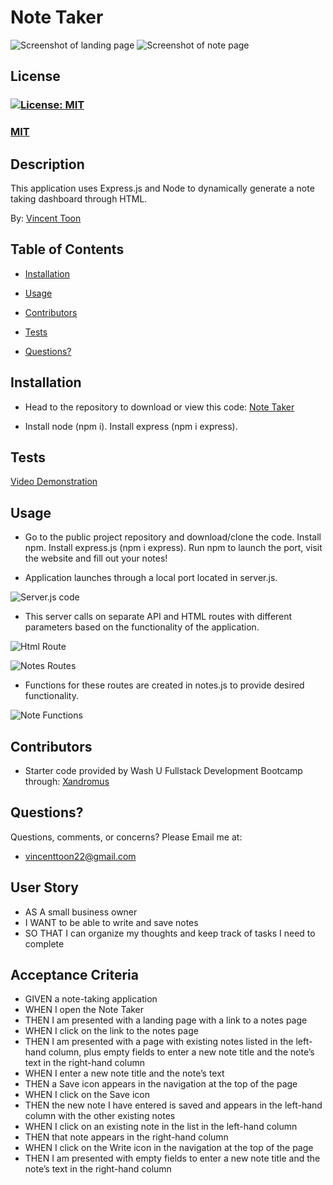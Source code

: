 # Note Taker

![Screenshot of landing page](./public/assets/images/landing-page.jpg)
![Screenshot of note page](./public/assets/images/Note-page.jpg)

## License
### [![License: MIT](https://img.shields.io/badge/License-MIT-yellow.svg)](https://opensource.org/licenses/MIT)
### [MIT](https://opensource.org/licenses/MIT)

## Description

This application uses Express.js and Node to dynamically generate a note taking dashboard through HTML.

By: [Vincent Toon](https://github.com/vincenttoon)

## Table of Contents

* [Installation](#installation)

* [Usage](#usage)  

* [Contributors](#contributors)

* [Tests](#tests)

* [Questions?](#questions)

## Installation

* Head to the repository to download or view this code: [Note Taker](https://github.com/Vincenttoon/note-taker-dream-maker)

* Install node (npm i). Install express (npm i express).

## Tests

[Video Demonstration](https://drive.google.com/file/d/11jBrdA4ZqEN6k_844GGnrHnk3Z6slGQt/view)

## Usage

* Go to the public project repository and download/clone the code. Install npm. Install express.js (npm i express). Run npm to launch the port, visit the website and fill out your notes!

* Application launches through a local port located in server.js.

![Server.js code](./public/assets/images/server-js.jpg)

* This server calls on separate API and HTML routes with different parameters based on the functionality of the application.

![Html Route](./public/assets/images/html-routes.jpg)

![Notes Routes](./public/assets/images/notes-routes.jpg)

* Functions for these routes are created in notes.js to provide desired functionality.

![Note Functions](./public/assets/images/note-functions.jpg)

## Contributors

* Starter code provided by Wash U Fullstack Development Bootcamp through: [Xandromus](https://github.com/coding-boot-camp/miniature-eureka)

## Questions?

Questions, comments, or concerns? Please Email me at:
* vincenttoon22@gmail.com

## User Story
- AS A small business owner
- I WANT to be able to write and save notes
- SO THAT I can organize my thoughts and keep track of tasks I need to complete

## Acceptance Criteria
- GIVEN a note-taking application
- WHEN I open the Note Taker
- THEN I am presented with a landing page with a link to a notes page
- WHEN I click on the link to the notes page
- THEN I am presented with a page with existing notes listed in the left-hand column, plus empty fields to enter a new note title and the note’s text in the right-hand column
- WHEN I enter a new note title and the note’s text
- THEN a Save icon appears in the navigation at the top of the page
- WHEN I click on the Save icon
- THEN the new note I have entered is saved and appears in the left-hand column with the other existing notes
- WHEN I click on an existing note in the list in the left-hand column
- THEN that note appears in the right-hand column
- WHEN I click on the Write icon in the navigation at the top of the page
- THEN I am presented with empty fields to enter a new note title and the note’s text in the right-hand column
